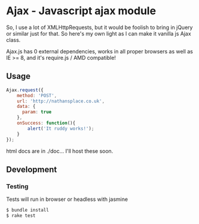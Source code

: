 # Ajax - Javascript ajax module

So, I use a lot of XMLHttpRequests, but it would be foolish to bring in jQuery
or similar just for that. So here's my own light as I can make it vanilla js Ajax class.

Ajax.js has 0 external dependencies, works in all proper browsers as well as IE >= 8,
and it's require.js /  AMD compatible!

## Usage

```javascript
Ajax.request({
    method: 'POST',
    url: 'http://nathansplace.co.uk',
    data: {
      param: true
    },
    onSuccess: function(){
        alert('It ruddy works!');
    }
});
```

html docs are in ./doc... I'll host these soon.

## Development

### Testing

Tests will run in browser or headless with jasmine

```zsh
$ bundle install
$ rake test
```

